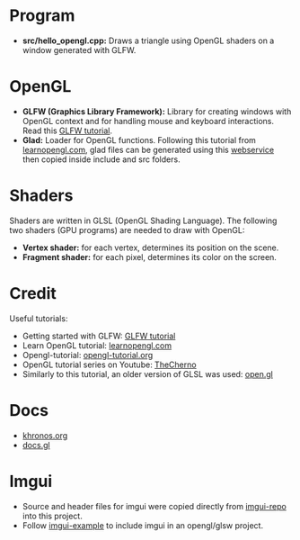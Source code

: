 # Program
- **src/hello_opengl.cpp:** Draws a triangle using OpenGL shaders on a window generated with GLFW.

# OpenGL
- **GLFW (Graphics Library Framework):** Library for creating windows with OpenGL context and for handling mouse and keyboard interactions. Read this [GLFW tutorial].
- **Glad:** Loader for OpenGL functions. Following this tutorial from [learnopengl.com], glad files can be generated using this [webservice] then copied inside include and src folders.

[GLFW tutorial]: https://www.glfw.org/docs/latest/quick_guide.html
[webservice]: https://glad.dav1d.de/

# Shaders
Shaders are written in GLSL (OpenGL Shading Language). The following two shaders (GPU programs) are needed to draw with OpenGL:

- **Vertex shader:** for each vertex, determines its position on the scene.
- **Fragment shader:** for each pixel, determines its color on the screen.

# Credit
Useful tutorials:

- Getting started with GLFW: [GLFW tutorial] 
- Learn OpenGL tutorial: [learnopengl.com]
- Opengl-tutorial: [opengl-tutorial.org]
- OpenGL tutorial series on Youtube: [TheCherno]
- Similarly to this tutorial, an older version of GLSL was used: [open.gl]

[learnopengl.com]: https://learnopengl.com/Getting-started/Creating-a-window
[opengl-tutorial.org]: http://www.opengl-tutorial.org/beginners-tutorials/
[TheCherno]: https://www.youtube.com/watch?v=W3gAzLwfIP0
[open.gl]: https://open.gl/

# Docs
- [khronos.org]
- [docs.gl]

[docs.gl]: http://docs.gl/
[khronos.org]: https://www.khronos.org/registry/OpenGL-Refpages/gl4/

# Imgui
- Source and header files for imgui were copied directly from [imgui-repo] into this project.
- Follow [imgui-example] to include imgui in an opengl/glsw project.

[imgui-repo]: https://github.com/ocornut/imgui/ 
[imgui-example]: https://github.com/ocornut/imgui/tree/master/examples/example_glfw_opengl3
